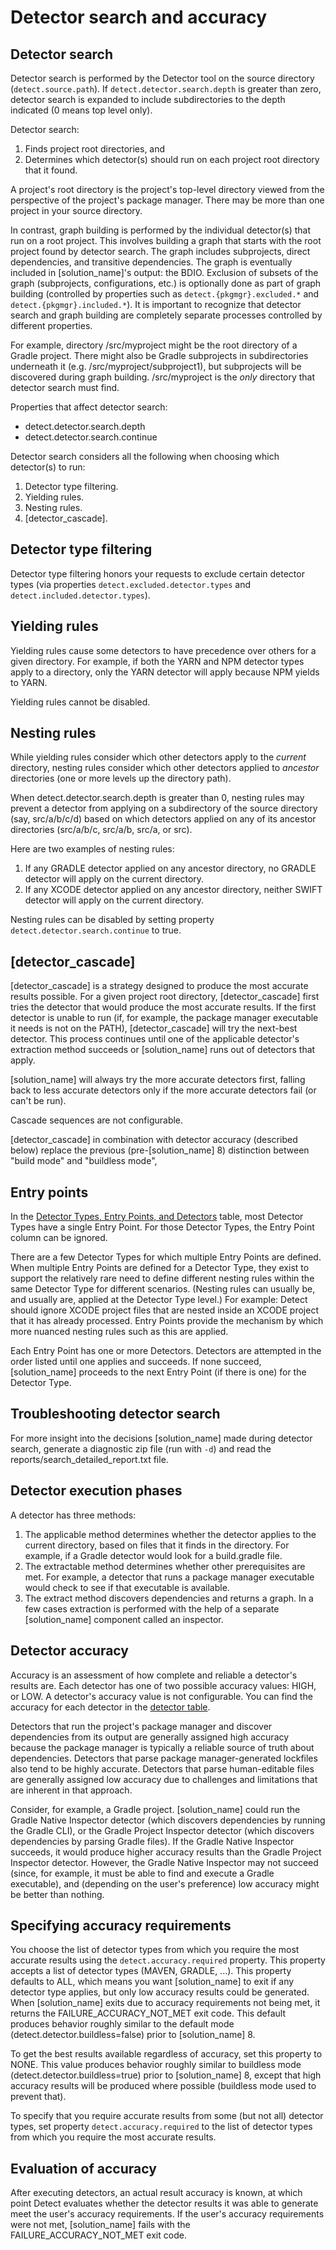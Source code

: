 # Detector search and accuracy

## Detector search

Detector search is performed by the Detector tool on the source directory (`detect.source.path`).
If `detect.detector.search.depth` is greater than zero, detector search is expanded to include subdirectories
to the depth indicated (0 means top level only).

Detector search:

1. Finds project root directories, and
1. Determines which detector(s) should run on each project root directory that it found.

A project's root directory is the project's top-level directory viewed from the perspective of the project's package manager.
There may be more than one project in your source directory.

In contrast, graph building is performed by the individual detector(s) that run on a root project. This involves building a graph that
starts with the root project found by detector search. The graph includes subprojects, direct dependencies, and transitive dependencies.
The graph is eventually included in [solution_name]'s output: the BDIO.
Exclusion of subsets of the graph (subprojects, configurations, etc.) is optionally done as 
part of graph building (controlled by properties such as `detect.{pkgmgr}.excluded.*` and `detect.{pkgmgr}.included.*`).
It is important to recognize that detector search and graph building are completely separate processes
controlled by different properties.

For example, directory /src/myproject might be the root directory of a Gradle project. There might also be Gradle subprojects
in subdirectories underneath it (e.g. /src/myproject/subproject1), but subprojects will be discovered during graph building.
/src/myproject is the *only* directory that detector search must find.

Properties that affect detector search:

* detect.detector.search.depth
* detect.detector.search.continue

Detector search considers all the following when choosing which detector(s) to run:

1. Detector type filtering.
1. Yielding rules.
1. Nesting rules.
1. [detector_cascade].

## Detector type filtering

Detector type filtering honors your requests to exclude certain detector types (via properties `detect.excluded.detector.types` and `detect.included.detector.types`).

## Yielding rules

Yielding rules cause some detectors to have precedence over others for a given directory. For example, if both the
YARN and NPM detector types apply to a directory, only the YARN detector will apply
because NPM yields to YARN.

Yielding rules cannot be disabled.

## Nesting rules

While yielding rules consider which other detectors apply to the *current* directory,
nesting rules consider which other detectors applied to *ancestor* directories
(one or more levels up the directory path).

When detect.detector.search.depth is greater than 0,
nesting rules may prevent a detector from applying on a subdirectory of the source directory (say, src/a/b/c/d)
based on which detectors applied on any of its ancestor directories (src/a/b/c, src/a/b, src/a, or src).

Here are two examples of nesting rules:
1. If any GRADLE detector applied on any ancestor directory, no GRADLE detector will apply on the current directory.
1. If any XCODE detector applied on any ancestor directory, neither SWIFT detector will apply on the current directory.

Nesting rules can be disabled by setting
property `detect.detector.search.continue` to true.

## [detector_cascade]

[detector_cascade] is a strategy designed to produce the most accurate results possible.
For a given project root directory, [detector_cascade] first tries the detector that would produce the most accurate results.
If the first detector is unable to run (if, for example, the package manager executable it needs is not on the PATH),
[detector_cascade] will try the next-best detector. This process continues until one of the applicable detector's extraction method succeeds
or [solution_name] runs out of detectors that apply.

[solution_name] will always try the more accurate detectors first, falling back to less accurate detectors only if the more accurate
detectors fail (or can't be run). 

Cascade sequences are not configurable.

[detector_cascade] in combination with detector accuracy (described below) replace the previous (pre-[solution_name] 8) distinction between "build mode" and "buildless mode",

## Entry points

In the
[Detector Types, Entry Points, and Detectors](detectors.html)
table, most Detector Types have a single Entry Point. For those Detector Types, the Entry Point column can be ignored.

There are a few Detector Types for which multiple Entry Points are defined.
When multiple Entry Points are defined for a Detector Type,
they exist to support the relatively rare need to define different nesting rules
within the same Detector Type for different scenarios.
(Nesting rules can usually be, and usually are, applied at the Detector Type level.)
For example: Detect should ignore XCODE project files that are nested inside an XCODE project that it has already processed.
Entry Points provide the mechanism by which more nuanced nesting rules such as this are applied.

Each Entry Point has one or more Detectors. Detectors are attempted in the order listed until one applies and succeeds.
If none succeed, [solution_name] proceeds to the next Entry Point (if there is one) for the Detector Type.

## Troubleshooting detector search

For more insight into the decisions [solution_name] made during detector search, generate
a diagnostic zip file (run with `-d`) and read the reports/search_detailed_report.txt file.

## Detector execution phases

A detector has three methods:

1. The applicable method determines whether the detector applies to the current directory, based on files that it finds in the directory. For example, if a Gradle detector would look for a build.gradle file.
1. The extractable method determines whether other prerequisites are met. For example, a detector that runs a package manager executable would check to see if that executable is available.
1. The extract method discovers dependencies and returns a graph. In a few cases extraction is performed with the help of a separate [solution_name] component called an inspector.

## Detector accuracy

Accuracy is an assessment of how complete and reliable a detector's results are. Each detector has one of two possible accuracy values: HIGH, or LOW.
A detector's accuracy value is not configurable.
You can find the accuracy for each detector in the [detector table](../components/detectors.md).

Detectors that run the project's package manager and
discover dependencies from its output are generally assigned high accuracy because the package manager is typically a reliable source of truth
about dependencies.
Detectors that parse package manager-generated lockfiles also tend to be highly accurate.
Detectors that parse human-editable files are generally assigned low accuracy due to challenges and limitations that are inherent in that approach.

Consider, for example, a Gradle project.
[solution_name] could run the Gradle Native Inspector detector
(which discovers dependencies by running the Gradle CLI), or the
Gradle Project Inspector detector (which discovers dependencies by parsing Gradle files).
If the Gradle Native Inspector succeeds, it would produce higher accuracy results than the Gradle Project Inspector detector.
However, the Gradle Native Inspector may not succeed (since, for example, it must be able to find and execute a Gradle executable),
and (depending on the user's preference) low accuracy might be better than nothing.

## Specifying accuracy requirements

You choose the list of detector types from which you require the most accurate results using the `detect.accuracy.required` property.
This property accepts a list of detector types (MAVEN, GRADLE, ...).
This property defaults to ALL, which means you want [solution_name] to exit if any detector type applies, but
only low accuracy results could be generated.
When [solution_name] exits due to accuracy requirements not being met, it returns the FAILURE_ACCURACY_NOT_MET exit code.
This default produces behavior roughly similar to the default mode (detect.detector.buildless=false) prior to [solution_name] 8.

To get the best results available regardless of accuracy, set this property to NONE.
This value produces behavior roughly similar to buildless mode (detect.detector.buildless=true) prior to [solution_name] 8,
except that high accuracy results will be produced where possible (buildless mode used to prevent that).

To specify that you require accurate results from some (but not all) detector types, set property
`detect.accuracy.required` to the list of detector types from which you require the most accurate results.

## Evaluation of accuracy

After executing detectors, an actual result accuracy is known, at which point Detect evaluates whether the detector results it was able to generate meet the user's accuracy requirements.
If the user's accuracy requirements were not met, [solution_name]
fails with the FAILURE_ACCURACY_NOT_MET exit code.
